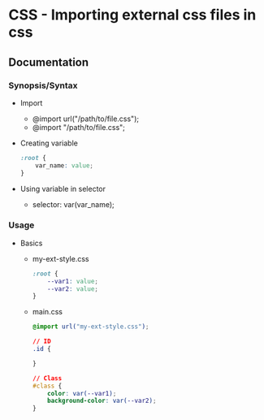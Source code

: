 # CSS - Importing external css files in css

## Documentation

### Synopsis/Syntax 

- Import 
    + @import url("/path/to/file.css");
    + @import "/path/to/file.css";

- Creating variable
    ```css
    :root {
        var_name: value;
    }
    ```

- Using variable in selector
    + selector: var(var_name);

### Usage
- Basics
    - my-ext-style.css
        ```css
        :root {
            --var1: value;
            --var2: value;
        }
        ```

    - main.css
        ```css
        @import url("my-ext-style.css");

        // ID
        .id {

        }

        // Class
        #class {
            color: var(--var1);
            background-color: var(--var2);
        }
    ```
